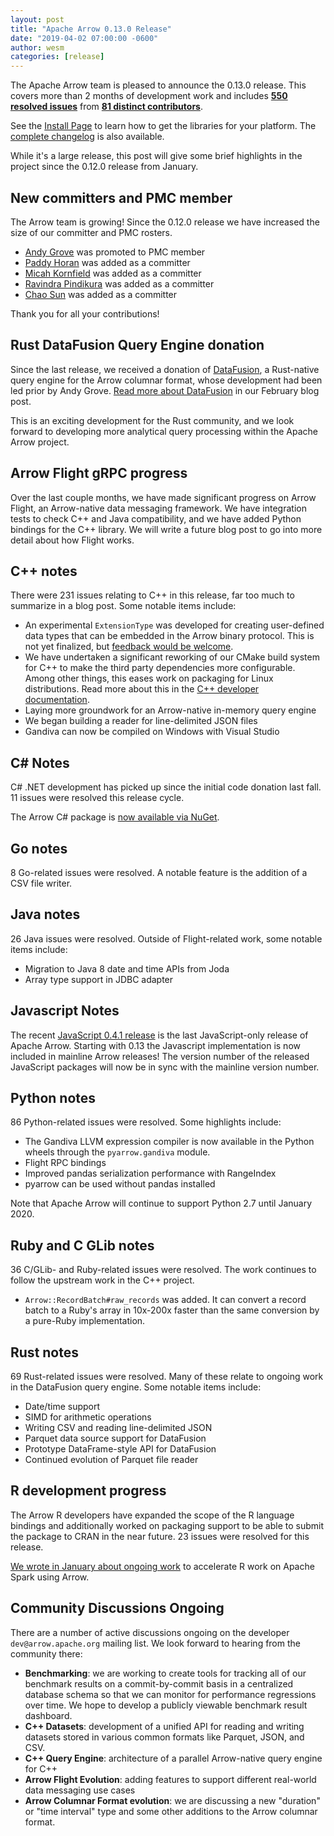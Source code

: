 ```yaml
---
layout: post
title: "Apache Arrow 0.13.0 Release"
date: "2019-04-02 07:00:00 -0600"
author: wesm
categories: [release]
---
```

<!--
{% comment %}
Licensed to the Apache Software Foundation (ASF) under one or more
contributor license agreements.  See the NOTICE file distributed with
this work for additional information regarding copyright ownership.
The ASF licenses this file to you under the Apache License, Version 2.0
(the "License"); you may not use this file except in compliance with
the License.  You may obtain a copy of the License at

http://www.apache.org/licenses/LICENSE-2.0

Unless required by applicable law or agreed to in writing, software
distributed under the License is distributed on an "AS IS" BASIS,
WITHOUT WARRANTIES OR CONDITIONS OF ANY KIND, either express or implied.
See the License for the specific language governing permissions and
limitations under the License.
{% endcomment %}
-->

The Apache Arrow team is pleased to announce the 0.13.0 release. This covers
more than 2 months of development work and includes [**550 resolved
issues**][1] from [**81 distinct contributors**][22].

See the [Install Page][2] to learn how to get the libraries for your
platform. The [complete changelog][3] is also available.

While it's a large release, this post will give some brief highlights in the
project since the 0.12.0 release from January.

## New committers and PMC member

The Arrow team is growing! Since the 0.12.0 release we have increased the size
of our committer and PMC rosters.

* [Andy Grove][13] was promoted to PMC member
* [Paddy Horan][245] was added as a committer
* [Micah Kornfield][14] was added as a committer
* [Ravindra Pindikura][246] was added as a committer
* [Chao Sun][247] was added as a committer

Thank you for all your contributions!

## Rust DataFusion Query Engine donation

Since the last release, we received a donation of [DataFusion][17], a
Rust-native query engine for the Arrow columnar format, whose development had
been led prior by Andy Grove. [Read more about DataFusion][19] in our February
blog post.

This is an exciting development for the Rust community, and we look forward to
developing more analytical query processing within the Apache Arrow project.

## Arrow Flight gRPC progress

Over the last couple months, we have made significant progress on Arrow Flight,
an Arrow-native data messaging framework. We have integration tests to check
C++ and Java compatibility, and we have added Python bindings for the C++
library. We will write a future blog post to go into more detail about how
Flight works.

## C++ notes

There were 231 issues relating to C++ in this release, far too much to
summarize in a blog post. Some notable items include:

* An experimental `ExtensionType` was developed for creating user-defined data
  types that can be embedded in the Arrow binary protocol. This is not yet
  finalized, but [feedback would be welcome][51].
* We have undertaken a significant reworking of our CMake build system for C++
  to make the third party dependencies more configurable. Among other things,
  this eases work on packaging for Linux distributions. Read more about this in
  the [C++ developer documentation][18].
* Laying more groundwork for an Arrow-native in-memory query engine
* We began building a reader for line-delimited JSON files
* Gandiva can now be compiled on Windows with Visual Studio

## C# Notes

C# .NET development has picked up since the initial code donation last
fall. 11 issues were resolved this release cycle.

The Arrow C# package is [now available via NuGet][244].

## Go notes

8 Go-related issues were resolved. A notable feature is the addition of a CSV
file writer.

## Java notes

26 Java issues were resolved. Outside of Flight-related work, some notable
items include:

* Migration to Java 8 date and time APIs from Joda
* Array type support in JDBC adapter

## Javascript Notes

The recent [JavaScript 0.4.1 release][243] is the last JavaScript-only release
of Apache Arrow. Starting with 0.13 the Javascript implementation is now
included in mainline Arrow releases! The version number of the released
JavaScript packages will now be in sync with the mainline version number.

## Python notes

86 Python-related issues were resolved. Some highlights include:

* The Gandiva LLVM expression compiler is now available in the Python wheels
  through the ``pyarrow.gandiva`` module.
* Flight RPC bindings
* Improved pandas serialization performance with RangeIndex
* pyarrow can be used without pandas installed

Note that Apache Arrow will continue to support Python 2.7 until January 2020.

## Ruby and C GLib notes

36 C/GLib- and Ruby-related issues were resolved. The work continues to follow
the upstream work in the C++ project.

* `Arrow::RecordBatch#raw_records` was added. It can convert a record batch to
  a Ruby's array in 10x-200x faster than the same conversion by a pure-Ruby
  implementation.

## Rust notes

69 Rust-related issues were resolved. Many of these relate to ongoing work in
the DataFusion query engine. Some notable items include:

* Date/time support
* SIMD for arithmetic operations
* Writing CSV and reading line-delimited JSON
* Parquet data source support for DataFusion
* Prototype DataFrame-style API for DataFusion
* Continued evolution of Parquet file reader

## R development progress

The Arrow R developers have expanded the scope of the R language bindings and
additionally worked on packaging support to be able to submit the package to
CRAN in the near future. 23 issues were resolved for this release.

[We wrote in January about ongoing work][50] to accelerate R work on Apache Spark
using Arrow.

## Community Discussions Ongoing

There are a number of active discussions ongoing on the developer
``dev@arrow.apache.org`` mailing list. We look forward to hearing from the
community there:

* **Benchmarking**: we are working to create tools for tracking all of our
  benchmark results on a commit-by-commit basis in a centralized database
  schema so that we can monitor for performance regressions over time. We hope
  to develop a publicly viewable benchmark result dashboard.
* **C++ Datasets**: development of a unified API for reading and writing
  datasets stored in various common formats like Parquet, JSON, and CSV.
* **C++ Query Engine**: architecture of a parallel Arrow-native query engine
  for C++
* **Arrow Flight Evolution**: adding features to support different real-world
  data messaging use cases
* **Arrow Columnar Format evolution**: we are discussing a new "duration" or
  "time interval" type and some other additions to the Arrow columnar format.

[1]: https://issues.apache.org/jira/issues/?jql=project%20%3D%20ARROW%20AND%20status%20%3D%20Resolved%20AND%20fixVersion%20%3D%200.13.0
[2]: https://arrow.apache.org/install
[3]: https://arrow.apache.org/release/0.13.0.html
[13]: https://github.com/andygrove
[14]: https://github.com/emkornfield
[17]: http://incubator.apache.org/ip-clearance/arrow-rust-datafusion.html
[18]: https://github.com/apache/arrow/blob/master/docs/source/developers/cpp.rst#build-dependency-management
[19]: http://arrow.apache.org/blog/2019/02/04/datafusion-donation/
[22]: https://arrow.apache.org/release/0.13.0.html#contributors
[50]: http://arrow.apache.org/blog/2019/01/25/r-spark-improvements/
[51]: https://github.com/apache/arrow/blob/master/cpp/src/arrow/extension_type.h
[243]: https://www.npmjs.com/package/apache-arrow/v/0.4.1
[244]: https://www.nuget.org/packages/Apache.Arrow/0.13.0
[245]: https://github.com/paddyhoran
[246]: https://github.com/pravindra
[247]: https://github.com/sunchao
